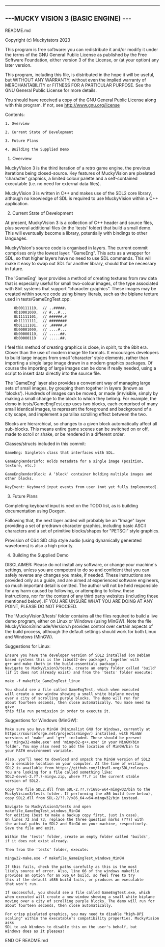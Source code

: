 ------------------------------------
---MUCKY VISION 3 (BASIC ENGINE) ---
------------------------------------

README.md

Copyright (c) Muckytators 2023

This program is free software: you can
redistribute it and/or modify it under 
the terms of the GNU General Public License
as published by the Free Software Foundation,
either version 3 of the License, or (at your
option) any later version.

This program, including this file, is distributed
in the hope it will be useful, but WITHOUT ANY WARRANTY;
without even the implied warranty of MERCHANTABILITY
or FITNESS FOR A PARTICULAR PURPOSE. See the
GNU General Public License for more details.

You should have received a copy of the GNU
General Public License along with this
program. If not, see http://www.gnu.org/license


Contents:

    1. Overview

    2. Current State of Development

    3. Future Plans

    4. Building the Supplied Demo


1. Overview

MuckyVision 3 is the third iteration of a retro game engine, the previous
iterations being closed-source. Key features of MuckyVision are pixelated
'character' graphics, a limited colour palette and a self-contained
executable (i.e. no need for external data files).

MuckyVision 3 is written in C++ and makes use of the SDL2 core library,
although no knowledge of SDL is required to use MuckyVision within a C++
application.


2. Current State of Development

At present, MuckyVision 3 is a collection of C++ header and source files, plus
several additional files (in the 'tests' folder) that build a small demo.
This will eventually become a library, potentially with bindings to other
languages.

MuckyVision's source code is organised in layers. The current commit 
comprises only the lowest layer: "GameEng". This acts as a
wrapper for SDL, so that higher layers have no need to use SDL
commands. This will make it easy to swap out SDL for another library,
should that be necessary in future.

The 'GameEng' layer provides a method of creating textures from
raw data that is especially useful for small two-colour images, of the
type associated with 8bit systems that support “character graphics”.
These images may be created within source code using binary
literals, such as the biplane texture used in tests/GameEngTest.cpp:

        0b00111110,  // ..#####.
        0b10001000,  // #...#...
        0b11111101,  // ######.#
        0b11111111,  // ########
        0b01111101,  // .#####.#
        0b00001000,  // ....#...
        0b00000110,  // .....##.
        0b00000110   // .....##.

I feel this method of creating graphics is close, in spirit, to the 8bit
era. Closer than the use of modern image file formats. It encourages developers to build
large images from small 'character' style elements, rather than importing a single
large image drawn in a modern graphics packages. Of course the importing of large images can
be done if really needed, using a script to insert data directly into the source file.

The 'GameEng' layer also provides a convenient way of managing large sets
of small images, by grouping them together in layers (known as 'blocks').
Hundreds of images can be moved, or made (in)visible, simply by making a small 
change to the block to which they belong. For example, the demo in tests/GameEngTest.cpp
uses two blocks, each comprised of many small identical images, to represent the 
foreground and background of a city scape, and implement a parallax scrolling effect
between the two.

Blocks are hierarchical, so changes to a given block automatically affect
all sub-blocks. This means entire game scenes can be switched on or off,
made to scroll or shake, or be rendered in a different order.

Classes/structs included in this commit:
    
    GameEng: Singleton class that interfaces with SDL.
    
    GameEngRenderInfo: Holds metadata for a single image (position, texture, etc.)
    
    GameEngRenderBlock: A ‘block’ container holding multiple images and other blocks.
    
    KeyEvent: Keyboard input events from user (not yet fully implemented).


3. Future Plans

Completing keyboard input is next on the TODO list, as is building
documentation using Doxgen.

Following that, the next layer added will probably be an "Image" layer providing
a set of predrawn character graphics, including basic ASCII characters and 
a set of primitive blocks/shapes for "PETSCI” style graphics.

Provision of C64 SID chip style audio (using dynamically generated waveforms)
is also a high priority.


4. Building the Supplied Demo

DISCLAIMER: Please do not install any software, or change your machine's
            settings, unless you are competent to do so and confident that
            you can safely reverse any changes you make, if needed. 
            These instructions are provided only as a guide, and are aimed 
            at experienced software engineers, so much important detail is
            omitted.
            The author will not be held responsible for any harm caused
            by following, or attempting to follow, these instructions,
            nor for the content of any third party websites (including
            those mentioned below).
            IF YOU ARE UNSURE WHAT YOU ARE DOING AT ANY POINT, PLEASE
            DO NOT PROCEED.

The 'MuckyVision3/tests' folder contains all the files required to 
build a live demo program, either on Linux or Windows (using MinGW).
Note the file MuckyVision3/include/Version.h provides control over certain
aspects of the build process, although the default settings should work
for both Linux and Windows (MinGW).

Suggestions for Linux:

    Ensure you have the developer version of SDL2 installed (on Debian
    based systems this is the libsdl2-dev package), together with  
    g++ and make (both in the build-essentials package).
    Navigate to MuckyVision3/tests, create an empty folder called 'build'
    (if it does not already exist) and from the 'tests' folder execute:

    make -f makefile_GameEngTest_linux

    You should see a file called GameEngTest, which when executed
    will create a new window showing a small white biplane moving
    over a city of scrolling purple blocks. The demo will run for
    about fourteen seconds, then close automatically. You made need to give
    this file run permission in order to execute it.

Suggestions for Windows (MinGW):

    Make sure you have MinGW (Minimalist GNU for Windows, currently at
    https://sourceforge.net/projects/mingw/) installed, with MinGW
    versions of 'make' and 'g++' included. These should be present
    as 'mingw32-make.exe' and 'mingw32-g++.exe' in your MinGW/bin
    folder. You may also need to add the location of MinGW/bin to
    your PATH environment variable.
    
    Also, you’ll need to download and unpack the MinGW version of SDL2
    to a sensible location on your computer. At the time of writing
    SDL2 is available from https://github.com/libsdl-org/SDL/releases.
    You are looking for a file called something like:
    SDL2-devel-2.??.?-mingw.zip, where ??.? is the current stable
    version of SDL2.
    
    Copy the file SDL2.dll from SDL-2.??.?/i686-w64-mingw32/bin to the
    MuckyVision3/tests folder. If performing the x86 build (see below),
    copy SDL2.dll from SDL-2/??.?/x86_64-w64-mingw32/bin instead.

    Navigate to MuckyVision3/tests and open makefile_GameEngTest_windows_MinGW
    for editing (best to make a backup copy first, just in case).
    On lines 72 and 73, replace the three question marks (???) with
    the actual paths to SDL2 and MinGW on your machine, respectively.
    Save the file and exit.

    Within the 'tests' folder, create an empty folder called 'builds',
    if it does not exist already.

    Then from the 'tests' folder, execute:
    
    mingw32-make.exe -f makefile_GameEngTest_windows_MinGW

    If this fails, check the paths carefully as this is the most
    likely source of error. Also, line 66 of the windows makefile
    provides an option for an x86_64 build, so feel free to try
    this if the default i686 build fails, or produces an executable
    that won't run.

    If successful, you should see a file called GameEngTest.exe, which 
    when executed will create a new window showing a small white biplane
    moving over a city of scrolling purple blocks. The demo will run for
    about fourteen seconds, then close automatically.

    For crisp pixelated graphics, you may need to disable "high-DPI 
    scaling" within the executable's compatibility properties. MuckyVision asks
    SDL to ask Windows to disable this on the user's behalf, but
    Windows does as it pleases!

END OF README.md